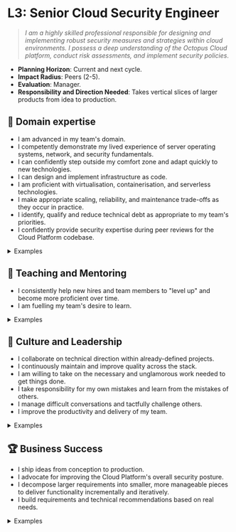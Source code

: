 # L3: Senior Cloud Security Engineer

> _I am a highly skilled professional responsible for designing and implementing robust security measures and strategies within cloud environments. I possess a deep understanding of the Octopus Cloud platform, conduct risk assessments, and implement security policies_.

- **Planning Horizon**: Current and next cycle.
- **Impact Radius**: Peers (2-5).
- **Evaluation**: Manager.
- **Responsibility and Direction Needed**: Takes vertical slices of larger products from idea to production.

## 🦉 Domain expertise

- I am advanced in my team's domain.
- I competently demonstrate my lived experience of server operating systems, network, and security fundamentals.
- I can confidently step outside my comfort zone and adapt quickly to new technologies.
- I can design and implement infrastructure as code.
- I am proficient with virtualisation, containerisation, and serverless technologies.
- I make appropriate scaling, reliability, and maintenance trade-offs as they occur in practice.
- I identify, qualify and reduce technical debt as appropriate to my team's priorities.
- I confidently provide security expertise during peer reviews for the Cloud Platform codebase.

<details>
<summary>Examples</summary>

- I led a small improvement project for Octopus Cloud from pitch to production, collaborating with my team.
- I made pragmatic decisions to ship a product. I engaged stakeholders and kept them informed.
- People asked me for my opinion when making technical decisions because I had a proven track record of making wise choices.
- I guided my team's decision-making around operational concerns, making appropriate risk trade-offs to balance delivery and quality.
- I reviewed a PR that fixes a vulnerability in the Cloud Platform.

</details>

## 🌱 Teaching and Mentoring

- I consistently help new hires and team members to "level up" and become more proficient over time.
- I am fuelling my team's desire to learn.

<details>
<summary>Examples</summary>

- I saw an opportunity to train others on an aspect of the Cloud Platform, and I followed through to provide a knowledge-sharing session.
- I used code reviews as an opportunity to teach and showed others alternate, cleaner ways to implement functionality in an ego-less manner.
- I ran a knowledge-sharing session.
- I mentored a team member, and they went on to achieve something they couldn't have before.
- I shared useful videos/blogs/papers that led to some action.

</details>

## 🧭 Culture and Leadership

- I collaborate on technical direction within already-defined projects.
- I continuously maintain and improve quality across the stack.
- I am willing to take on the necessary and unglamorous work needed to get things done.
- I take responsibility for my own mistakes and learn from the mistakes of others.
- I manage difficult conversations and tactfully challenge others.
- I improve the productivity and delivery of my team.

<details>
<summary>Examples</summary>

- I took on a significant share of unplanned work and other "housekeeping" tasks.
- I spotted a contentious issue that could have gone badly and helped everyone make a decision that resolved the situation.
- I recognised a problem early and fixed it.
- I wrote a clear and concise proposal that persuaded the team to act on my idea.

</details>

## 🏆 Business Success

- I ship ideas from conception to production.
- I advocate for improving the Cloud Platform's overall security posture.
- I decompose larger requirements into smaller, more manageable pieces to deliver functionality incrementally and iteratively.
- I build requirements and technical recommendations based on real needs.

<details>
<summary>Examples</summary>

- I sought input from others outside of my team when planning a change with significant impact and acted on that feedback.
- I helped unblock the delivery pipeline to ensure we could verify the expected behaviour of the changes we made to production.
- I analysed metrics to make technical and scope decisions during project planning.
- I defined and led a shaped pitch or RFC from idea to production and ensured that it met security requirements.

</details>
